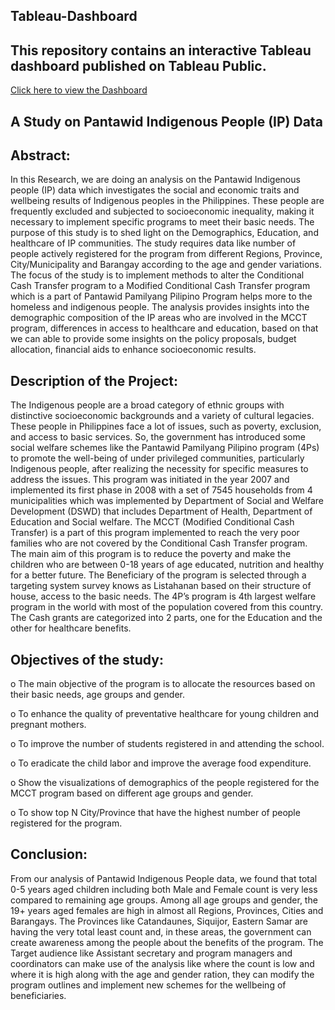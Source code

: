 ## Tableau-Dashboard
## This repository contains an interactive Tableau dashboard published on Tableau Public.
[Click here to view the Dashboard](https://public.tableau.com/views/PhilippinesMCCTProgramDashboard/Dashboard1?:language=en-US&:sid=&:redirect=auth&:display_count=n&:origin=viz_share_link)

## A Study on Pantawid Indigenous People (IP) Data

## Abstract:
In this Research, we are doing an analysis on the Pantawid Indigenous people (IP) data which investigates the social and economic traits and wellbeing results of Indigenous peoples in the Philippines. These people are frequently excluded and subjected to socioeconomic inequality, making it necessary to implement specific programs to meet their basic needs. The purpose of this study is to shed light on the Demographics, Education, and healthcare of IP communities.
The study requires data like number of people actively registered for the program from different Regions, Province, City/Municipality and Barangay according to the age and gender variations. The focus of the study is to implement methods to alter the Conditional Cash Transfer program to a Modified Conditional Cash Transfer program which is a part of Pantawid Pamilyang Pilipino Program helps more to the homeless and indigenous people. The analysis provides insights into the demographic composition of the IP areas who are involved in the MCCT program, differences in access to healthcare and education, based on that we can able to provide some insights on the policy proposals, budget allocation, financial aids to enhance socioeconomic results. 

## Description of the Project:
The Indigenous people are a broad category of ethnic groups with distinctive socioeconomic backgrounds and a variety of cultural legacies. These people in Philippines face a lot of issues, such as poverty, exclusion, and access to basic services. So, the government has introduced some social welfare schemes like the Pantawid Pamilyang Pilipino program (4Ps) to promote the well-being of under privileged communities, particularly Indigenous people, after realizing the necessity for specific measures to address the issues. This program was initiated in the year 2007 and implemented its first phase in 2008 with a set of 7545 households from 4 municipalities which was implemented by Department of Social and Welfare Development (DSWD) that includes Department of Health, Department of Education and Social welfare.
The MCCT (Modified Conditional Cash Transfer) is a part of this program implemented to reach the very poor families who are not covered by the Conditional Cash Transfer program. The main aim of this program is to reduce the poverty and make the children who are between 0-18 years of age educated, nutrition and healthy for a better future. The Beneficiary of the program is selected through a targeting system survey knows as Listahanan based on their structure of house, access to the basic needs. The 4P’s program is 4th largest welfare program in the world with most of the population covered from this country. The Cash grants are categorized into 2 parts, one for the Education and the other for healthcare benefits.

## Objectives of the study:
o	The main objective of the program is to allocate the resources based on their basic needs, age groups and gender.

o	To enhance the quality of preventative healthcare for young children and pregnant mothers.

o	To improve the number of students registered in and attending the school.

o	To eradicate the child labor and improve the average food expenditure. 

o	Show the visualizations of demographics of the people registered for the MCCT program based on different age groups and gender.

o	To show top N City/Province that have the highest number of people registered for the program.

## Conclusion:
From our analysis of Pantawid Indigenous People data, we found that total 0-5 years aged children including both Male and Female count is very less compared to remaining age groups. Among all age groups and gender, the 19+ years aged females are high in almost all Regions, Provinces, Cities and Barangays. The Provinces like Catandaunes, Siquijor, Eastern Samar are having the very total least count and, in these areas, the government can create awareness among the people about the benefits of the program. The Target audience like Assistant secretary and program managers and coordinators can make use of the analysis like where the count is low and where it is high along with the age and gender ration, they can modify the program outlines and implement new schemes for the wellbeing of beneficiaries.
 
